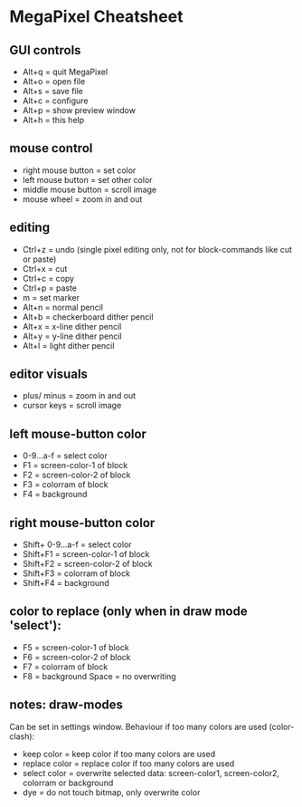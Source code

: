 # MegaPixel Cheatsheet

## GUI controls

- Alt+q = quit MegaPixel
- Alt+o = open file
- Alt+s = save file
- Alt+c = configure
- Alt+p = show preview window
- Alt+h = this help

## mouse control

- right mouse button = set color
- left mouse button = set other color
- middle mouse button = scroll image
- mouse wheel = zoom in and out

## editing

- Ctrl+z = undo (single pixel editing only, not for block-commands like cut or paste)
- Ctrl+x = cut
- Ctrl+c = copy
- Ctrl+p = paste
- m = set marker
- Alt+n = normal pencil
- Alt+b = checkerboard dither pencil
- Alt+x = x-line dither pencil
- Alt+y = y-line dither pencil
- Alt+l = light dither pencil

## editor visuals

- plus/ minus = zoom in and out
- cursor keys = scroll image

## left mouse-button color

- 0-9...a-f = select color
- F1 = screen-color-1 of block
- F2 = screen-color-2 of block
- F3 = colorram of block
- F4 = background

## right mouse-button color

- Shift+ 0-9...a-f = select color
- Shift+F1 = screen-color-1 of block
- Shift+F2 = screen-color-2 of block
- Shift+F3 = colorram of block
- Shift+F4 = background

## color to replace (only when in draw mode 'select'):

- F5 = screen-color-1 of block
- F6 = screen-color-2 of block
- F7 = colorram of block
- F8 = background
Space = no overwriting

## notes: draw-modes

Can be set in settings window.
Behaviour if too many colors are used (color-clash):

- keep color    = keep color if too many colors are used
- replace color = replace color if too many colors are used
- select color  = overwrite selected data: screen-color1, screen-color2, colorram or background
- dye  = do not touch bitmap, only overwrite color
